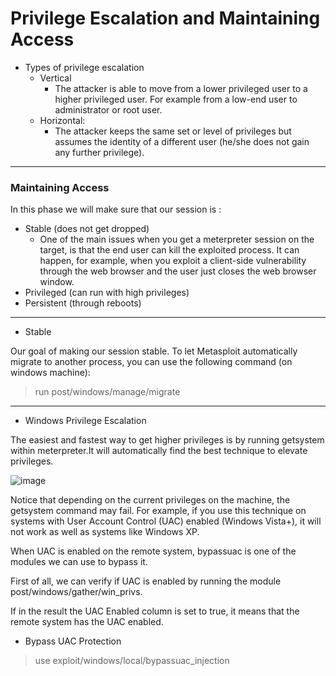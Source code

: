 # Privilege Escalation and Maintaining Access

* Types of privilege escalation
  - Vertical
    - The attacker is able to move from a lower privileged user to a higher privileged user. For example from a low-end user to administrator or root user.
  - Horizontal: 
    - The attacker keeps the same set or level of privileges but assumes the identity of a different user (he/she does not gain any further privilege).


---

### Maintaining Access

In this phase we will make sure that our session is :

+ Stable (does not get dropped)
  - One of the main issues when you get a meterpreter session on the target, is that the end user can kill the exploited process. It can happen, for example, when you exploit a client-side vulnerability through the web browser and the user just closes the web browser window.
+ Privileged (can run with high privileges)
+ Persistent (through reboots)




---

* Stable

Our goal of making our session stable. To let Metasploit automatically migrate to another process, you can use the following command (on windows machine):

> run post/windows/manage/migrate

---

* Windows Privilege Escalation

The easiest and fastest way to get higher privileges is by running getsystem within meterpreter.It will automatically find the best technique to elevate privileges.

![image](https://user-images.githubusercontent.com/73122852/234651603-834739f8-11fb-4bd1-a4ed-9baf2b8ada39.png)


Notice that depending on the current privileges on the machine, the getsystem command may fail. For example, if you use this technique on systems with User Account Control (UAC) enabled (Windows Vista+), it will not work as well as systems like Windows XP.

When UAC is enabled on the remote system, bypassuac is one of the modules we can use to bypass it.

First of all, we can verify if UAC is enabled by running the module post/windows/gather/win_privs.

If in the result the UAC Enabled column is set to true, it means that the remote system has the UAC enabled.


* Bypass UAC Protection

> use exploit/windows/local/bypassuac_injection
> 





